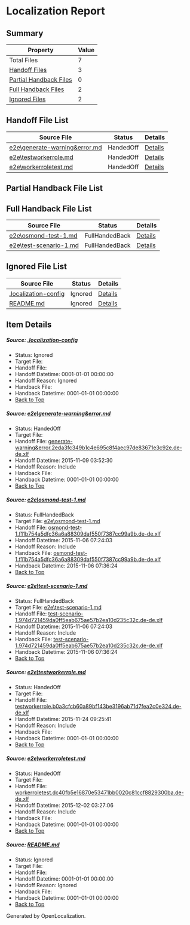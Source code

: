 # <a name='report-top'></a> Localization Report

## Summary
 Property | Value 
 -------- | ----- 
 Total Files | 7
[ Handoff Files ](#handoff-list)| 3
[ Partial Handback Files ](#partial-handback-list)| 0
[ Full Handback Files ](#full-handback-list)| 2
[ Ignored Files ](#ignored-list)| 2

## <a name='handoff-list'></a> Handoff File List
 Source File | Status | Details 
 ----------- | ------ | ------- 
 [e2e\generate-warning&error.md](https://github.com/OpenLocalizationTest/oltest/blob/678fced849653574f9c3722b900f6ed4f24223d7/e2e/generate-warning&error.md) | HandedOff | [Details](#87028e0d2781426cb50ddc9e5bec0a61532ca6531)
 [e2e\testworkerrole.md](https://github.com/OpenLocalizationTest/oltest/blob/bedd8c9cb1e3af637d2943e89230b72927130287/e2e/testworkerrole.md) | HandedOff | [Details](#a048092ef32f7167a3cfd0ab2718722bb0f900724)
 [e2e\workerroletest.md](https://github.com/OpenLocalizationTest/oltest/blob/2ef267f1e71ac22b30828f9b0ed4854a65a2b381/e2e/workerroletest.md) | HandedOff | [Details](#adc83b19e793491b1c6ea0fd8b46cd9f32e592fc5)

## <a name='partial-handback-list'></a> Partial Handback File List

## <a name='handback-list'></a> Full Handback File List
 Source File | Status | Details 
 ----------- | ------ | ------- 
 [e2e\osmond-test-1.md](https://github.com/OpenLocalizationTest/oltest/blob/f4b3096e48dfeb999c383c55a46706a9a3b95935/e2e/osmond-test-1.md) | FullHandedBack | [Details](#47609b0422629832c77370a4324229c7153ccdd72)
 [e2e\test-scenario-1.md](https://github.com/OpenLocalizationTest/oltest/blob/a5287759ee19d999486c30f70b7686d01ea0d695/e2e/test-scenario-1.md) | FullHandedBack | [Details](#e95ba46a6944d097bac52cb8257a64c4e422238b3)

## <a name='ignored-list'></a> Ignored File List
 Source File | Status | Details 
 ----------- | ------ | ------- 
 [.localization-config](https://github.com/OpenLocalizationTest/oltest/blob/5561d45a99686aedc6c1caf5cf8ce7c001beacce/.localization-config) | Ignored | [Details](#03d7a5d0df50d84b2f02fc7ba2376819695e51f50)
 [README.md](https://github.com/OpenLocalizationTest/oltest/blob/5561d45a99686aedc6c1caf5cf8ce7c001beacce/README.md) | Ignored | [Details](#df59b048e07151e27715bf8782a1aefa6d87f0316)

## Item Details
##### <a name='03d7a5d0df50d84b2f02fc7ba2376819695e51f50'></a> Source: [.localization-config](https://github.com/OpenLocalizationTest/oltest/blob/5561d45a99686aedc6c1caf5cf8ce7c001beacce/.localization-config)
* Status: Ignored
* Target File: 
* Handoff File: 
* Handoff Datetime: 0001-01-01 00:00:00
* Handoff Reason: Ignored
* Handback File: 
* Handback Datetime: 0001-01-01 00:00:00
* [Back to Top](#report-top)

##### <a name='87028e0d2781426cb50ddc9e5bec0a61532ca6531'></a> Source: [e2e\generate-warning&error.md](https://github.com/OpenLocalizationTest/oltest/blob/678fced849653574f9c3722b900f6ed4f24223d7/e2e/generate-warning&error.md)
* Status: HandedOff
* Target File: 
* Handoff File: [generate-warning&error.2eda3fc349b1c4e695c8f4aec97de83671e3c92e.de-de.xlf](https://github.com/OpenLocalizationTestOrg/olhandoff/blob/c80f520a08a9355cafa3fe69ab3b16af2004470d/ol-handoff/OpenLocalizationTestOrg/oltest.de-de/master/generate-warning&error.2eda3fc349b1c4e695c8f4aec97de83671e3c92e.de-de.xlf)
* Handoff Datetime: 2015-11-09 03:52:30
* Handoff Reason: Include
* Handback File: 
* Handback Datetime: 0001-01-01 00:00:00
* [Back to Top](#report-top)

##### <a name='47609b0422629832c77370a4324229c7153ccdd72'></a> Source: [e2e\osmond-test-1.md](https://github.com/OpenLocalizationTest/oltest/blob/f4b3096e48dfeb999c383c55a46706a9a3b95935/e2e/osmond-test-1.md)
* Status: FullHandedBack
* Target File: [e2e\osmond-test-1.md](https://github.com/OpenLocalizationTestOrg/oltest.de-de/blob/93544115f552897a617efe1e685ef55f66d3df2c/e2e/osmond-test-1.md)
* Handoff File: [osmond-test-1.f11b754a5dfc36a6a88309daf550f7387cc99a9b.de-de.xlf](https://github.com/OpenLocalizationTestOrg/olhandoff/blob/64de8ee3ea1f68ea1e6dd91985c78cc449f8e7ff/ol-handoff/OpenLocalizationTestOrg/oltest.de-de/master/osmond-test-1.f11b754a5dfc36a6a88309daf550f7387cc99a9b.de-de.xlf)
* Handoff Datetime: 2015-11-06 07:24:03
* Handoff Reason: Include
* Handback File: [osmond-test-1.f11b754a5dfc36a6a88309daf550f7387cc99a9b.de-de.xlf](https://github.com/OpenLocalizationTestOrg/olhandback/blob/3c879e138e7d2cbb69af5ec2402836dc9daa36e7/ol-handback/OpenLocalizationTestOrg/oltest.de-de/master/osmond-test-1.f11b754a5dfc36a6a88309daf550f7387cc99a9b.de-de.xlf)
* Handback Datetime: 2015-11-06 07:36:24
* [Back to Top](#report-top)

##### <a name='e95ba46a6944d097bac52cb8257a64c4e422238b3'></a> Source: [e2e\test-scenario-1.md](https://github.com/OpenLocalizationTest/oltest/blob/a5287759ee19d999486c30f70b7686d01ea0d695/e2e/test-scenario-1.md)
* Status: FullHandedBack
* Target File: [e2e\test-scenario-1.md](https://github.com/OpenLocalizationTestOrg/oltest.de-de/blob/93544115f552897a617efe1e685ef55f66d3df2c/e2e/test-scenario-1.md)
* Handoff File: [test-scenario-1.974d721459da0ff5eab675ae57b2ea10d235c32c.de-de.xlf](https://github.com/OpenLocalizationTestOrg/olhandoff/blob/64de8ee3ea1f68ea1e6dd91985c78cc449f8e7ff/ol-handoff/OpenLocalizationTestOrg/oltest.de-de/master/test-scenario-1.974d721459da0ff5eab675ae57b2ea10d235c32c.de-de.xlf)
* Handoff Datetime: 2015-11-06 07:24:03
* Handoff Reason: Include
* Handback File: [test-scenario-1.974d721459da0ff5eab675ae57b2ea10d235c32c.de-de.xlf](https://github.com/OpenLocalizationTestOrg/olhandback/blob/3c879e138e7d2cbb69af5ec2402836dc9daa36e7/ol-handback/OpenLocalizationTestOrg/oltest.de-de/master/test-scenario-1.974d721459da0ff5eab675ae57b2ea10d235c32c.de-de.xlf)
* Handback Datetime: 2015-11-06 07:36:24
* [Back to Top](#report-top)

##### <a name='a048092ef32f7167a3cfd0ab2718722bb0f900724'></a> Source: [e2e\testworkerrole.md](https://github.com/OpenLocalizationTest/oltest/blob/bedd8c9cb1e3af637d2943e89230b72927130287/e2e/testworkerrole.md)
* Status: HandedOff
* Target File: 
* Handoff File: [testworkerrole.b0a3cfcb60a89bf143be3196ab71d7fea2c0e324.de-de.xlf](https://github.com/OpenLocalizationTestOrg/olhandoff/blob/fcb3826d74ca9ff70cd88e697fb367f0f5cd7c11/ol-handoff/OpenLocalizationTestOrg/oltest.de-de/master/testworkerrole.b0a3cfcb60a89bf143be3196ab71d7fea2c0e324.de-de.xlf)
* Handoff Datetime: 2015-11-24 09:25:41
* Handoff Reason: Include
* Handback File: 
* Handback Datetime: 0001-01-01 00:00:00
* [Back to Top](#report-top)

##### <a name='adc83b19e793491b1c6ea0fd8b46cd9f32e592fc5'></a> Source: [e2e\workerroletest.md](https://github.com/OpenLocalizationTest/oltest/blob/2ef267f1e71ac22b30828f9b0ed4854a65a2b381/e2e/workerroletest.md)
* Status: HandedOff
* Target File: 
* Handoff File: [workerroletest.dc40fb5e16870e53471bb0020c81ccf8829300ba.de-de.xlf](https://github.com/OpenLocalizationTestOrg/olhandoff/blob/9f85b01d0e1ae2da7c2739a68d73842cc08b34b9/ol-handoff/OpenLocalizationTestOrg/oltest.de-de/master/workerroletest.dc40fb5e16870e53471bb0020c81ccf8829300ba.de-de.xlf)
* Handoff Datetime: 2015-12-02 03:27:06
* Handoff Reason: Include
* Handback File: 
* Handback Datetime: 0001-01-01 00:00:00
* [Back to Top](#report-top)

##### <a name='df59b048e07151e27715bf8782a1aefa6d87f0316'></a> Source: [README.md](https://github.com/OpenLocalizationTest/oltest/blob/5561d45a99686aedc6c1caf5cf8ce7c001beacce/README.md)
* Status: Ignored
* Target File: 
* Handoff File: 
* Handoff Datetime: 0001-01-01 00:00:00
* Handoff Reason: Ignored
* Handback File: 
* Handback Datetime: 0001-01-01 00:00:00
* [Back to Top](#report-top)


Generated by OpenLocalization.
